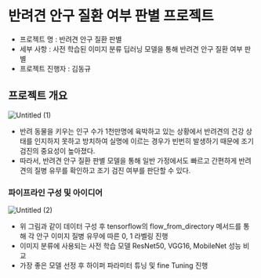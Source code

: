 # 반려견 안구 질환 여부 판별 프로젝트
- 프로젝트 명 : 반려견 안구 질환 판별
- 세부 사항 : 사전 학습된 이미지 분류 딥러닝 모델을 통해 반려견 안구 질환 여부 판별
- 프로젝트 진행자 : 김동규

## 프로젝트 개요
![Untitled (1)](https://user-images.githubusercontent.com/48580158/221520691-6df41371-94c9-4934-a2e9-ea93e75dfdd8.png)

- 반려 동물을 키우는 인구 수가 1천만명에 육박하고 있는 상황에서 반려견의 건강 상태를 인지하지 못하고 방치하여 실명에 이르는 경우가 빈번히 발생하기 때문에 조기 검진의 중요성이 높아졌다.
- 따라서, 반려견 안구 질환 판별 모델을 통해 일반 가정에서도 빠르고 간편하게 반려견의 질병 유무를 확인하고 조기 검진 여부를 판단할 수 있다.

### 파이프라인 구성 및 아이디어
![Untitled (2)](https://user-images.githubusercontent.com/48580158/221525893-30054ee7-5c2d-4a36-b088-2c49a56f9651.png)

- 위 그림과 같이 데이터 구성 후 tensorflow의 flow_from_directory 메서드를 통해 각 안구 이미지 질병 유무에 따른 0, 1 라벨링 진행
- 이미지 분류에 사용되는 사전 학습 모델 ResNet50, VGG16, MobileNet 성능 비교
- 가장 좋은 모델 선정 후 하이퍼 파라미터 튜닝 및 fine Tuning 진행
